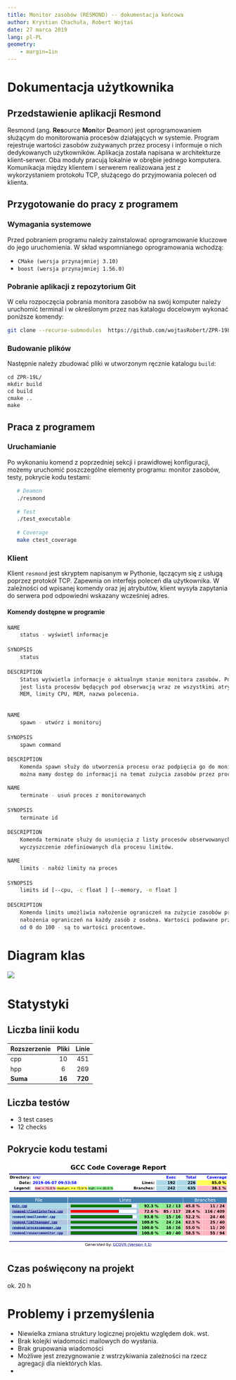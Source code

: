 ```yaml
---
title: Monitor zasobów (RESMOND) -- dokumentacja końcowa
author: Krystian Chachuła, Robert Wojtaś
date: 27 marca 2019
lang: pl-PL
geometry:
    - margin=1in
---
```


# Dokumentacja użytkownika
## Przedstawienie aplikacji Resmond
Resmond (ang. **Res**ource **Mon**itor **D**eamon) jest oprogramowaniem służącym do monitorowania 
procesów działających w systemie. Program rejestruje wartości zasobów zużywanych przez procesy i 
informuje o nich dedykowanych użytkowników. Aplikacja została napisana w architekturze klient-serwer. 
Oba moduły pracują lokalnie w obrębie jednego komputera. Komunikacja między klientem i 
serwerem realizowana jest z wykorzystaniem protokołu TCP, służącego do przyjmowania poleceń od 
klienta. 

## Przygotowanie do pracy z programem
### Wymagania systemowe
Przed pobraniem programu należy zainstalować oprogramowanie kluczowe do jego uruchomienia. W skład 
wspomnianego oprogramowania wchodzą:

* ```CMake (wersja przynajmniej 3.10)```
* ```boost (wersja przynajmniej 1.56.0)```

### Pobranie aplikacji z repozytorium Git
W celu rozpoczęcia pobrania monitora zasobów na swój komputer należy uruchomić terminal i w określonym 
 przez nas katalogu docelowym wykonać poniższe komendy:

```bash
git clone --recurse-submodules  https://github.com/wojtasRobert/ZPR-19L.git
```

### Budowanie plików
Następnie należy zbudować pliki w utworzonym ręcznie katalogu ```build```:

```
cd ZPR-19L/
mkdir build
cd build
cmake ..
make
```

## Praca z programem
### Uruchamianie
Po wykonaniu komend z poprzedniej sekcji i prawidłowej konfiguracji, możemy uruchomić poszczególne elementy programu: monitor
 zasobów, testy, pokrycie kodu testami:

```bash
   # Deamon
   ./resmond
```

```bash
   # Test
   ./test_executable
```

```bash
   # Coverage
   make ctest_coverage
```


### Klient
Klient ```resmond``` jest skryptem napisanym w Pythonie, łączącym się z usługą poprzez protokół TCP. 
Zapewnia on interfejs poleceń dla użytkownika. W zależności od wpisanej komendy oraz jej atrybutów, klient 
wysyła zapytania do serwera pod odpowiedni wskazany wcześniej adres. 

#### Komendy dostępne w programie

```bash
NAME
    status - wyświetl informacje 
    
SYNOPSIS
    status
    
DESCRIPTION
    Status wyświetla informacje o aktualnym stanie monitora zasobów. Po wywołaniu komendy drukowana 
    jest lista procesów będących pod obserwacją wraz ze wszystkimi atrybutami (id procesu, zużycie CPU, 
    MEM, limity CPU, MEM, nazwa polecenia. 
    
```

```bash
NAME
    spawn - utwórz i monitoruj
    
SYNOPSIS
    spawn command
    
DESCRIPTION
    Komenda spawn służy do utworzenia procesu oraz podpięcia go do monitora zasobów. Po utworzeniu 
    można mamy dostęp do informacji na temat zużycia zasobów przez proces.    
```

```bash
NAME
    terminate - usuń proces z monitorowanych
    
SYNOPSIS
    terminate id
    
DESCRIPTION
    Komenda terminate służy do usunięcia z listy procesów obserwowanych przez monitor zasobów oraz 
    wyczyszczenie zdefiniowanych dla procesu limitów.
```

```bash
NAME
    limits - nałóż limity na proces
    
SYNOPSIS
    limits id [--cpu, -c float ] [--memory, -m float ]
    
DESCRIPTION
    Komenda limits umożliwia nałożenie ograniczeń na zużycie zasobów przez procesy. Istnieje możliwość 
    nałożenia ograniczeń na każdy zasób z osobna. Wartości podawane przez użytkownika powinny być w zakresie 
    od 0 do 100 - są to wartości procentowe.
```

# Diagram klas

![](diagram_klas.png)

# Statystyki

## Liczba linii kodu

| Rozszerzenie | Pliki  | Linie   |
| ------------ | :----: | :-----: |
| cpp          | 10     | 451     |
| hpp          | 6      | 269     |
| **Suma**     | **16** | **720** |

## Liczba testów

* 3 test cases
* 12 checks

## Pokrycie kodu testami

![](cov.png)

## Czas poświęcony na projekt

ok. 20 h

# Problemy i przemyślenia

* Niewielka zmiana struktury logicznej projektu względem dok. wst.
* Brak kolejki wiadomości mailowych do wysłania.
* Brak grupowania wiadomości
* Możliwe jest zrezygnowanie z wstrzykiwania zależności na rzecz agregacji dla niektórych klas.
* 